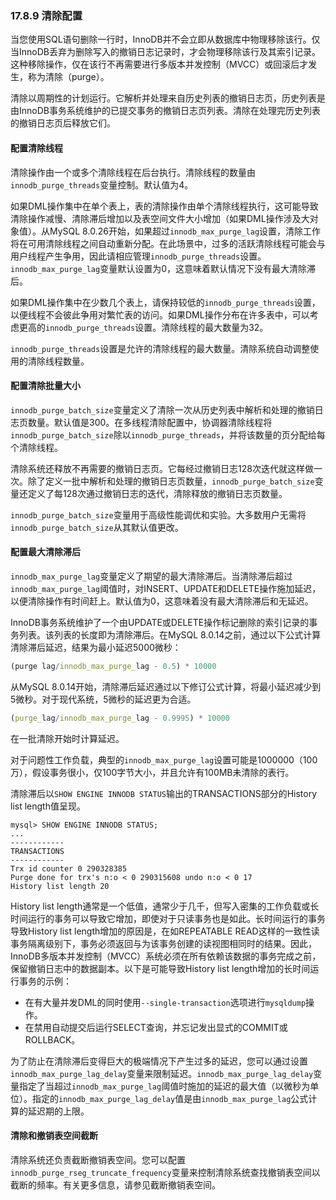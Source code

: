 ### 17.8.9 清除配置

当您使用SQL语句删除一行时，InnoDB并不会立即从数据库中物理移除该行。仅当InnoDB丢弃为删除写入的撤销日志记录时，才会物理移除该行及其索引记录。这种移除操作，仅在该行不再需要进行多版本并发控制（MVCC）或回滚后才发生，称为清除（purge）。

清除以周期性的计划运行。它解析并处理来自历史列表的撤销日志页，历史列表是由InnoDB事务系统维护的已提交事务的撤销日志页列表。清除在处理完历史列表的撤销日志页后释放它们。

#### 配置清除线程

清除操作由一个或多个清除线程在后台执行。清除线程的数量由`innodb_purge_threads`变量控制。默认值为4。

如果DML操作集中在单个表上，表的清除操作由单个清除线程执行，这可能导致清除操作减慢、清除滞后增加以及表空间文件大小增加（如果DML操作涉及大对象值）。从MySQL 8.0.26开始，如果超过`innodb_max_purge_lag`设置，清除工作将在可用清除线程之间自动重新分配。在此场景中，过多的活跃清除线程可能会与用户线程产生争用，因此请相应管理`innodb_purge_threads`设置。`innodb_max_purge_lag`变量默认设置为0，这意味着默认情况下没有最大清除滞后。

如果DML操作集中在少数几个表上，请保持较低的`innodb_purge_threads`设置，以便线程不会彼此争用对繁忙表的访问。如果DML操作分布在许多表中，可以考虑更高的`innodb_purge_threads`设置。清除线程的最大数量为32。

`innodb_purge_threads`设置是允许的清除线程的最大数量。清除系统自动调整使用的清除线程数量。

#### 配置清除批量大小

`innodb_purge_batch_size`变量定义了清除一次从历史列表中解析和处理的撤销日志页数量。默认值是300。在多线程清除配置中，协调器清除线程将`innodb_purge_batch_size`除以`innodb_purge_threads`，并将该数量的页分配给每个清除线程。

清除系统还释放不再需要的撤销日志页。它每经过撤销日志128次迭代就这样做一次。除了定义一批中解析和处理的撤销日志页数量，`innodb_purge_batch_size`变量还定义了每128次通过撤销日志的迭代，清除释放的撤销日志页数量。

`innodb_purge_batch_size`变量用于高级性能调优和实验。大多数用户无需将`innodb_purge_batch_size`从其默认值更改。

#### 配置最大清除滞后

`innodb_max_purge_lag`变量定义了期望的最大清除滞后。当清除滞后超过`innodb_max_purge_lag`阈值时，对INSERT、UPDATE和DELETE操作施加延迟，以便清除操作有时间赶上。默认值为0，这意味着没有最大清除滞后和无延迟。

InnoDB事务系统维护了一个由UPDATE或DELETE操作标记删除的索引记录的事务列表。该列表的长度即为清除滞后。在MySQL 8.0.14之前，通过以下公式计算清除滞后延迟，结果为最小延迟5000微秒：

```mathematica
(purge lag/innodb_max_purge_lag - 0.5) * 10000
```

从MySQL 8.0.14开始，清除滞后延迟通过以下修订公式计算，将最小延迟减少到5微秒。对于现代系统，5微秒的延迟更为合适。

```mathematica
(purge_lag/innodb_max_purge_lag - 0.9995) * 10000
```

在一批清除开始时计算延迟。

对于问题性工作负载，典型的`innodb_max_purge_lag`设置可能是1000000（100万），假设事务很小，仅100字节大小，并且允许有100MB未清除的表行。

清除滞后以`SHOW ENGINE INNODB STATUS`输出的TRANSACTIONS部分的History list length值呈现。

```mysql
mysql> SHOW ENGINE INNODB STATUS;
...
------------
TRANSACTIONS
------------
Trx id counter 0 290328385
Purge done for trx's n:o < 0 290315608 undo n:o < 0 17
History list length 20
```


History list length通常是一个低值，通常少于几千，但写入密集的工作负载或长时间运行的事务可以导致它增加，即使对于只读事务也是如此。长时间运行的事务导致History list length增加的原因是，在如REPEATABLE READ这样的一致性读事务隔离级别下，事务必须返回与为该事务创建的读视图相同时的结果。因此，InnoDB多版本并发控制（MVCC）系统必须在所有依赖该数据的事务完成之前，保留撤销日志中的数据副本。以下是可能导致History list length增加的长时间运行事务的示例：

- 在有大量并发DML的同时使用`--single-transaction`选项进行`mysqldump`操作。
- 在禁用自动提交后运行SELECT查询，并忘记发出显式的COMMIT或ROLLBACK。

为了防止在清除滞后变得巨大的极端情况下产生过多的延迟，您可以通过设置`innodb_max_purge_lag_delay`变量来限制延迟。`innodb_max_purge_lag_delay`变量指定了当超过`innodb_max_purge_lag`阈值时施加的延迟的最大值（以微秒为单位）。指定的`innodb_max_purge_lag_delay`值是由`innodb_max_purge_lag`公式计算的延迟期的上限。

#### 清除和撤销表空间截断

清除系统还负责截断撤销表空间。您可以配置`innodb_purge_rseg_truncate_frequency`变量来控制清除系统查找撤销表空间以截断的频率。有关更多信息，请参见截断撤销表空间。